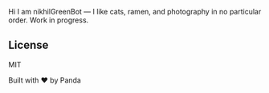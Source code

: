 Hi I am nikhilGreenBot — I like cats, ramen, and photography in no particular order. Work in progress.

## License

MIT

Built with ❤️ by Panda
